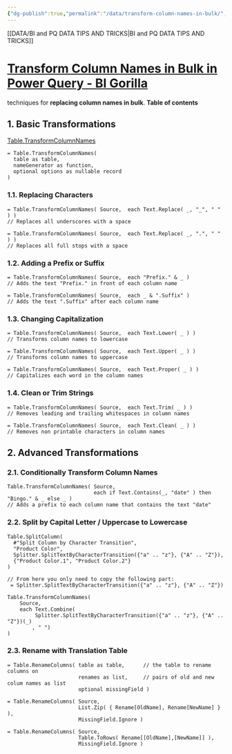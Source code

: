 ```yaml
---
{"dg-publish":true,"permalink":"/data/transform-column-names-in-bulk/","tags":["Power_query","Data"],"noteIcon":"","created":"2023-12-03T10:12:00","updated":"2024-03-01 19:45"}
---
```


[[DATA/BI and PQ DATA TIPS AND TRICKS\|BI and PQ DATA TIPS AND TRICKS]]
# [Transform Column Names in Bulk in Power Query - BI Gorilla](https://gorilla.bi/power-query/transform-column-names/)

techniques for **replacing column names in bulk**. 
**Table of contents**

## 1\. Basic Transformations

[Table.TransformColumnNames](https://powerquery.how/table-transformcolumnnames/) 

```
= Table.TransformColumnNames(
  table as table, 
  nameGenerator as function, 
  optional options as nullable record
)
```

### 1.1. Replacing Characters

```
= Table.TransformColumnNames( Source,  each Text.Replace( _, "_", " " ) )
// Replaces all underscores with a space

= Table.TransformColumnNames( Source,  each Text.Replace( _, ".", " " ) )
// Replaces all full stops with a space
```

### 1.2. Adding a Prefix or Suffix

```
= Table.TransformColumnNames( Source,  each "Prefix." & _ )
// Adds the text "Prefix." in front of each column name

= Table.TransformColumnNames( Source,  each _ & ".Suffix" )
// Adds the text ".Suffix" after each column name
```

### 1.3. Changing Capitalization

```
= Table.TransformColumnNames( Source,  each Text.Lower( _ ) )
// Transforms column names to lowercase

= Table.TransformColumnNames( Source,  each Text.Upper( _ ) )
// Transforms column names to uppercase

= Table.TransformColumnNames( Source,  each Text.Proper( _ ) )
// Capitalizes each word in the column names
```

### 1.4. Clean or Trim Strings

```
= Table.TransformColumnNames( Source,  each Text.Trim( _ ) )
// Removes leading and trailing whitespaces in column names

= Table.TransformColumnNames( Source,  each Text.Clean( _ ) )
// Removes non printable characters in column names
```

## 2\. Advanced Transformations
### 2.1. Conditionally Transform Column Names


```
Table.TransformColumnNames( Source,
                            each if Text.Contains(_, "date" ) then "Bingo." & _ else _ )
// Adds a prefix to each column name that contains the text "date" 
```

### 2.2. Split by Capital Letter / Uppercase to Lowercase

```
Table.SplitColumn(
  #"Split Column by Character Transition",
  "Product Color",
  Splitter.SplitTextByCharacterTransition({"a" .. "z"}, {"A" .. "Z"}),
  {"Product Color.1", "Product Color.2"}
)

// From here you only need to copy the following part: 
 = Splitter.SplitTextByCharacterTransition({"a" .. "z"}, {"A" .. "Z"})
```

```
Table.TransformColumnNames(
    Source, 
    each Text.Combine(
         Splitter.SplitTextByCharacterTransition({"a" .. "z"}, {"A" .. "Z"})(_)
        , " ")
)
```
### 2.3. Rename with Translation Table

```
= Table.RenameColumns( table as table,      // the table to rename columns on
                       renames as list,     // pairs of old and new colum names as list
                       optional missingField )
```


```
= Table.RenameColumns( Source,
                       List.Zip( { Rename[OldName], Rename[NewName] } ),
                       MissingField.Ignore )
 
= Table.RenameColumns( Source,
                       Table.ToRows( Rename[[OldName],[NewName]] ),
                       MissingField.Ignore )
```
